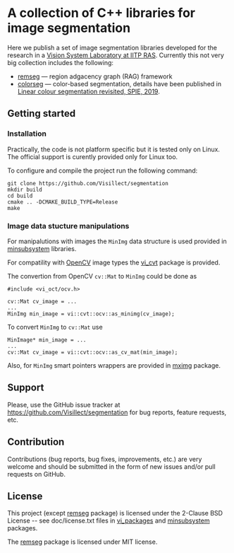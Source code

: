 # A collection of C++ libraries for image segmentation

Here we publish a set of image segmentation libraries developed for the research in a [Vision System Laboratory at IITP RAS](http://iitp.ru/en/researchlabs/281.htm). Currently this not very big collection includes the following:

* [remseg](https://github.com/Visillect/segmentation/tree/master/vi_packages/remseg) — region adgacency graph (RAG) framework
* [colorseg](https://github.com/Visillect/segmentation/tree/master/vi_packages/colorseg) — color-based segmentation, details have been published in [Linear colour segmentation revisited, SPIE, 2019](https://spie.org/Publications/Proceedings/Paper/10.1117/12.2523007?SSO=1).

## Getting started

### Installation

Practically, the code is not platform specific but it is tested only on Linux.
The official support is curently provided only for Linux too.

To configure and compile the project run the following command:

    git clone https://github.com/Visillect/segmentation
    mkdir build
    cd build
    cmake .. -DCMAKE_BUILD_TYPE=Release
    make

### Image data stucture manipulations

For manipalutions with images the `MinImg` data structure is used provided in
[minsubsystem](https://github.com/Visillect/segmentation/tree/master/minsubsystem) libraries.

For compatility with [OpenCV](https://www.opencv.org/) image types the [vi_cvt](https://github.com/Visillect/segmentation/tree/master/vi_packages/vi_cvt) package is provided.

The convertion from OpenCV `cv::Mat` to `MinImg` could be done as

    #include <vi_oct/ocv.h>

    cv::Mat cv_image = ...
    ...
    MinImg min_image = vi::cvt::ocv::as_minimg(cv_image);

To convert `MinImg` to `cv::Mat` use

    MinImage* min_image = ...
    ...
    cv::Mat cv_image = vi::cvt::ocv::as_cv_mat(min_image);

Also, for `MinImg` smart pointers wrappers are provided in [mximg](https://github.com/Visillect/segmentation/tree/master/vi_packages/mximg) package.

## Support

Please, use the GitHub issue tracker at https://github.com/Visillect/segmentation for bug reports, feature requests, etc.

## Contribution

Contributions (bug reports, bug fixes, improvements, etc.) are very welcome and should be submitted in the form of new issues and/or pull requests on GitHub.

## License

This project (except [remseg](https://github.com/Visillect/segmentation/tree/master/vi_packages/remseg) package) is licensed under the 2-Clause BSD License -- see doc/license.txt files in [vi_packages](https://github.com/Visillect/segmentation/tree/master/vi_packages) and [minsubsystem](https://github.com/Visillect/segmentation/tree/master/minsubsystem) packages.

The [remseg](https://github.com/Visillect/segmentation/tree/master/vi_packages/remseg) package is licensed under MIT license.
